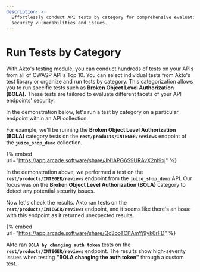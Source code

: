 ```yaml
---
description: >-
  Effortlessly conduct API tests by category for comprehensive evaluation of
  security vulnerabilities and issues.
---
```


# Run Tests by Category

With Akto's testing module, you can conduct hundreds of tests on your APIs from all of OWASP API's Top 10. You can select individual tests from Akto's test library or organize and run tests by category. This categorization allows you to run specific tests such as **Broken Object Level Authorization (BOLA).** These tests are tailored to evaluate different facets of your API endpoints' security.

In the demonstration below, let's run a test by category on a particular endpoint within an API collection.

For example, we'll be running the **Broken Object Level Authorization (BOLA)** category tests on the **`rest/products/INTEGER/reviews`** endpoint of the **`juice_shop_demo`** collection.

{% embed url="https://app.arcade.software/share/JN1APG6S9URAvX2nI9xj" %}

In the demonstration above, we performed a test on the **`rest/products/INTEGER/reviews`** endpoint from the **`juice_shop_demo`** API. Our focus was on the **Broken Object Level Authorization (BOLA)** category to detect any potential security issues.

Now let's check the results. Akto ran tests on the **`rest/products/INTEGER/reviews`** endpoint, and it seems like there's an issue with this endpoint as it returned unexpected results.

{% embed url="https://app.arcade.software/share/Qc3ooTCl1AmYj9yk6rFD" %}

Akto ran **`BOLA by changing auth token`** tests on the **`rest/products/INTEGER/reviews`** endpoint. The results show high-severity issues when testing **"BOLA changing the auth token"** through a custom test.
